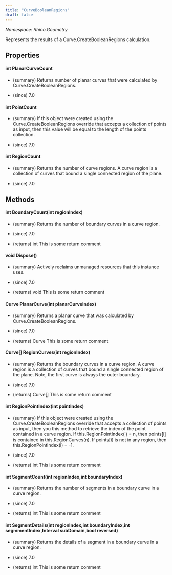 ```yaml
---
title: "CurveBooleanRegions"
draft: false
---
```


*Namespace: Rhino.Geometry*

   Represents the results of a Curve.CreateBooleanRegions calculation.
   
## Properties
#### int PlanarCurveCount
- (summary) 
     Returns number of planar curves that were calculated by Curve.CreateBooleanRegions.
     
- (since) 7.0
#### int PointCount
- (summary) 
     If this object were created using the Curve.CreateBooleanRegions override that
     accepts a collection of points as input, then this value will be equal to the length
     of the points collection.
     
- (since) 7.0
#### int RegionCount
- (summary) 
     Returns the number of curve regions. A curve region is a collection of
     curves that bound a single connected region of the plane.
     
- (since) 7.0
## Methods
#### int BoundaryCount(int regionIndex)
- (summary) 
     Returns the number of boundary curves in a curve region.
     
- (since) 7.0
- (returns) int This is some return comment
#### void Dispose()
- (summary) 
     Actively reclaims unmanaged resources that this instance uses.
     
- (since) 7.0
- (returns) void This is some return comment
#### Curve PlanarCurve(int planarCurveIndex)
- (summary) 
     Returns a planar curve that was calculated by Curve.CreateBooleanRegions.
     
- (since) 7.0
- (returns) Curve This is some return comment
#### Curve[] RegionCurves(int regionIndex)
- (summary) 
     Returns the boundary curves in a curve region. A curve region is a collection of
     curves that bound a single connected region of the plane. Note, the first curve
     is always the outer boundary.
     
- (since) 7.0
- (returns) Curve[] This is some return comment
#### int RegionPointIndex(int pointIndex)
- (summary) 
     If this object were created using the Curve.CreateBooleanRegions override that
     accepts a collection of points as input, then you this method to retrieve the
     index of the point contained in a curve region.
     If this.RegionPointIndex(i) = n, then points[i] is contained in this.RegionCurves(n).
     If points[i] is not in any region, then this.RegionPointIndex(i) = -1.
     
- (since) 7.0
- (returns) int This is some return comment
#### int SegmentCount(int regionIndex,int boundaryIndex)
- (summary) 
     Returns the number of segments in a boundary curve in a curve region.
     
- (since) 7.0
- (returns) int This is some return comment
#### int SegmentDetails(int regionIndex,int boundaryIndex,int segmmentIndex,Interval subDomain,bool reversed)
- (summary) 
     Returns the details of a segment in a boundary curve in a curve region.
     
- (since) 7.0
- (returns) int This is some return comment
